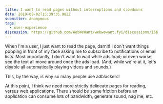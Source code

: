 ```yaml
---
title: I want to read pages without interruptions and slowdowns
date: 2019-08-02T15:39:35.082Z
submitter: Anonymous
tags:
  - user-experience
discussion: https://github.com/WebWeWant/webwewant.fyi/discussions/156
---
```


When I'm a user, I just want to read the page, darnit! I don't want things popping in front of my face asking me to subscribe to notifications or email lists. Most importantly, I don't want to wait while ads load; or even worse, see the text all move around once the ads load. (And, while we're at it, let's disable all automatically playing videos and sounds.)

This, by the way, is why so many people use adblockers!

At this point, I think we need more strictly delineate pages for reading, versus web applications. There should be some friction before an application can consume lots of bandwidth, generate sound, nag me, etc.
